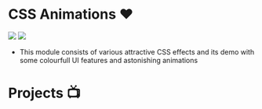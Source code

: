 # CSS Animations ❤️

![](https://img.shields.io/github/languages/count/gowthamrajk/CSS_Animations
)   ![](https://img.shields.io/github/languages/top/gowthamrajk/CSS_Animations
)

- This module consists of various attractive CSS effects and its demo with some colourfull UI features and astonishing animations

# Projects 📺
